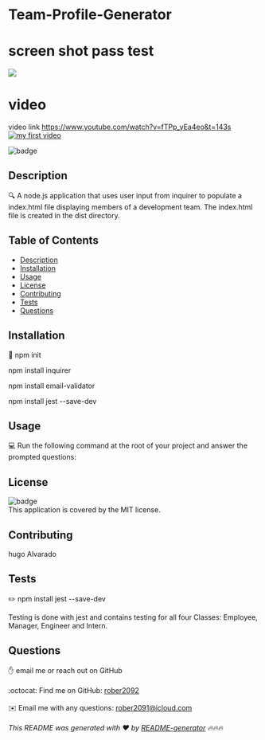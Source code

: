 # Team-Profile-Generator
# screen shot pass test
 <img src= "./images/IMG_5986.PNG" />

# video 
 video link https://www.youtube.com/watch?v=fTPp_yEa4eo&t=143s
[![my first video ](https://img.youtube.com/vi/EkUx7TUQBRE/0.jpg)](https://www.youtube.com/watch?v=fTPp_yEa4eo&t=135s "my first video")

![badge](https://img.shields.io/badge/license-MIT-brightgreen)<br />
 
## Description
🔍 A node.js application that uses user input from inquirer to populate a index.html file displaying members of a development team. The index.html file is created in the dist directory.
## Table of Contents
- [Description](#description)
- [Installation](#installation)
- [Usage](#usage)
- [License](#license)
- [Contributing](#contributing)
- [Tests](#tests)
- [Questions](#questions)
## Installation
💾 npm init

npm install inquirer


npm install email-validator

npm install jest --save-dev
## Usage
💻 Run the following command at the root of your project and answer the prompted questions:


## License
![badge](https://img.shields.io/badge/license-MIT-brightgreen)
<br />
This application is covered by the MIT license. 
## Contributing
hugo Alvarado
## Tests
✏️ npm install jest --save-dev

Testing is done with jest and contains testing for all four Classes: Employee, Manager, Engineer and Intern.


## Questions
✋  email me or reach out on GitHub<br />
<br />
:octocat: Find me on GitHub: [rober2092](https://github.com/rober2092)<br />
<br />
✉️ Email me with any questions: rober2091@icloud.com<br /><br />
_This README was generated with ❤️ by [README-generator](https://github.com/Rober2092/Team-Profile-Generator) 🔥🔥🔥_
    